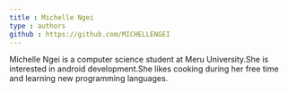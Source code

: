 ```yaml
---
title : Michelle Ngei
type : authors
github : https://github.com/MICHELLENGEI
---
```

Michelle Ngei is a computer science student at Meru University.She is interested in android development.She likes cooking during her free time and learning new programming languages.